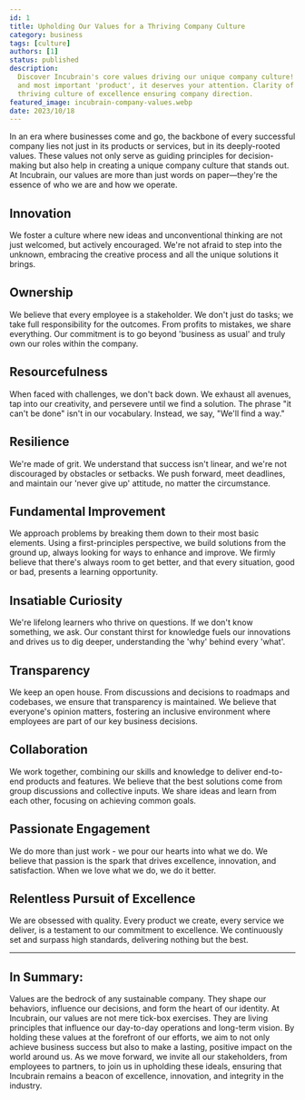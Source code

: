```yaml
---
id: 1
title: Upholding Our Values for a Thriving Company Culture
category: business
tags: [culture]
authors: [1]
status: published
description:
  Discover Incubrain's core values driving our unique company culture! Your company is your first
  and most important 'product', it deserves your attention. Clarity of values helps in creating a
  thriving culture of excellence ensuring company direction.
featured_image: incubrain-company-values.webp
date: 2023/10/18
---
```


In an era where businesses come and go, the backbone of every successful company lies not just in
its products or services, but in its deeply-rooted values. These values not only serve as guiding
principles for decision-making but also help in creating a unique company culture that stands out.
At Incubrain, our values are more than just words on paper—they're the essence of who we are and how
we operate.

## **Innovation**

We foster a culture where new ideas and unconventional thinking are not just welcomed, but actively
encouraged. We're not afraid to step into the unknown, embracing the creative process and all the
unique solutions it brings.

## **Ownership**

We believe that every employee is a stakeholder. We don't just do tasks; we take full responsibility
for the outcomes. From profits to mistakes, we share everything. Our commitment is to go beyond
'business as usual' and truly own our roles within the company.

## **Resourcefulness**

When faced with challenges, we don't back down. We exhaust all avenues, tap into our creativity, and
persevere until we find a solution. The phrase "it can't be done" isn't in our vocabulary. Instead,
we say, "We'll find a way."

## **Resilience**

We're made of grit. We understand that success isn't linear, and we're not discouraged by obstacles
or setbacks. We push forward, meet deadlines, and maintain our 'never give up' attitude, no matter
the circumstance.

## **Fundamental Improvement**

We approach problems by breaking them down to their most basic elements. Using a first-principles
perspective, we build solutions from the ground up, always looking for ways to enhance and improve.
We firmly believe that there's always room to get better, and that every situation, good or bad,
presents a learning opportunity.

## **Insatiable Curiosity**

We're lifelong learners who thrive on questions. If we don't know something, we ask. Our constant
thirst for knowledge fuels our innovations and drives us to dig deeper, understanding the 'why'
behind every 'what'.

## **Transparency**

We keep an open house. From discussions and decisions to roadmaps and codebases, we ensure that
transparency is maintained. We believe that everyone's opinion matters, fostering an inclusive
environment where employees are part of our key business decisions.

## **Collaboration**

We work together, combining our skills and knowledge to deliver end-to-end products and features. We
believe that the best solutions come from group discussions and collective inputs. We share ideas
and learn from each other, focusing on achieving common goals.

## **Passionate Engagement**

We do more than just work - we pour our hearts into what we do. We believe that passion is the spark
that drives excellence, innovation, and satisfaction. When we love what we do, we do it better.

## **Relentless Pursuit of Excellence**

We are obsessed with quality. Every product we create, every service we deliver, is a testament to
our commitment to excellence. We continuously set and surpass high standards, delivering nothing but
the best.

---

## In Summary:

Values are the bedrock of any sustainable company. They shape our behaviors, influence our
decisions, and form the heart of our identity. At Incubrain, our values are not mere tick-box
exercises. They are living principles that influence our day-to-day operations and long-term vision.
By holding these values at the forefront of our efforts, we aim to not only achieve business success
but also to make a lasting, positive impact on the world around us. As we move forward, we invite
all our stakeholders, from employees to partners, to join us in upholding these ideals, ensuring
that Incubrain remains a beacon of excellence, innovation, and integrity in the industry.
